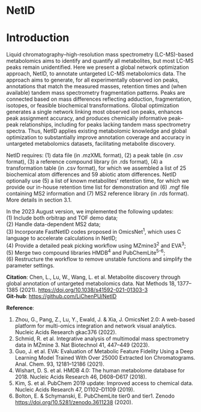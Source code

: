 # NetID
# Introduction
Liquid chromatography–high-resolution mass spectrometry (LC-MS)-based metabolomics aims to identify and quantify all metabolites, but most LC-MS peaks remain unidentified. Here we present a global network optimization approach, NetID, to annotate untargeted LC-MS metabolomics data. The approach aims to generate, for all experimentally observed ion peaks, annotations that match the measured masses, retention times and (when available) tandem mass spectrometry fragmentation patterns. Peaks are connected based on mass differences reflecting adduction, fragmentation, isotopes, or feasible biochemical transformations. Global optimization generates a single network linking most observed ion peaks, enhances peak assignment accuracy, and produces chemically informative peak–peak relationships, including for peaks lacking tandem mass spectrometry spectra. Thus, NetID applies existing metabolomic knowledge and global optimization to substantially improve annotation coverage and accuracy in untargeted metabolomics datasets, facilitating metabolite discovery.

NetID requires: (1) data file (in .mzXML format), (2) a peak table (in .csv format), (3) a reference compound library (in .rds format), (4) a transformation table (in .csv format), for which we assembled a list of 25 biochemical atom differences and 59 abiotic atom differences. NetID optionally use (5) a list of known metabolites' retention time, for which we provide our in-house retention time list for demonstration and (6) .mgf file containing MS2 information and (7) MS2 reference library (in .rds format). More details in section 3.1. 

In the 2023 August version, we implemented the following updates:  
(1) Include both orbitrap and TOF demo data;  
(2) Handle data-dependent MS2 data;  
(3) Incorporate FastNetID codes proposed in OmicsNet<sup>1</sup>, which uses C language to accelerate calculations in NetID;  
(4) Provide a detailed peak picking workflow using MZmine3<sup>2</sup> and EVA<sup>3</sup>;  
(5) Merge two compound libraries HMDB<sup>4</sup> and PubChemLite<sup>5-6</sup>;  
(6) Restructure the workflow to remove unstable functions and simplify the parameter settings.

**Citation**: Chen, L., Lu, W., Wang, L. et al. Metabolite discovery through global annotation of untargeted metabolomics data. Nat Methods 18, 1377–1385 (2021). https://doi.org/10.1038/s41592-021-01303-3  
**Git-hub**: https://github.com/LiChenPU/NetID

**Reference**: 

1. Zhou, G., Pang, Z., Lu, Y., Ewald, J. & Xia, J. OmicsNet 2.0: A web-based platform for multi-omics integration and network visual analytics. Nucleic Acids Research gkac376 (2022).
2. Schmid, R. et al. Integrative analysis of multimodal mass spectrometry data in MZmine 3. Nat Biotechnol 41, 447–449 (2023).
3. Guo, J. et al. EVA: Evaluation of Metabolic Feature Fidelity Using a Deep Learning Model Trained With Over 25000 Extracted Ion Chromatograms. Anal. Chem. 93, 12181–12186 (2021).
4. Wishart, D. S. et al. HMDB 4.0: The human metabolome database for 2018. Nucleic Acids Research 46, D608–D617 (2018).
5. Kim, S. et al. PubChem 2019 update: Improved access to chemical data. Nucleic Acids Research 47, D1102–D1109 (2019).
6. Bolton, E. & Schymanski, E. PubChemLite tier0 and tier1. Zenodo https://doi.org/10.5281/zenodo.3611238 (2020).
